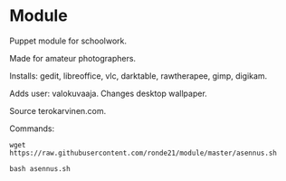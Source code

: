 # Module

Puppet module for schoolwork.

Made for amateur photographers.

Installs: gedit, libreoffice, vlc, darktable, rawtherapee, gimp, digikam.

Adds user: valokuvaaja.
Changes desktop wallpaper.

Source terokarvinen.com.

Commands:

```wget https://raw.githubusercontent.com/ronde21/module/master/asennus.sh```

```bash asennus.sh```
